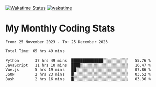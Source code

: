 [![Wakatime Status](https://github.com/noopurphalak/noopurphalak/workflows/wakatime-status-update/badge.svg)](https://github.com/noopurphalak/noopurphalak/actions/workflows/main.yml)
[![wakatime](https://wakatime.com/badge/user/80ace140-ef40-4fdd-b8ed-f3be3d2e1aea.svg)](https://wakatime.com/@80ace140-ef40-4fdd-b8ed-f3be3d2e1aea)

# My Monthly Coding Stats

<!--START_SECTION:waka-->

```txt
From: 25 November 2023 - To: 25 December 2023

Total Time: 65 hrs 49 mins

Python       37 hrs 49 mins  ██████████████░░░░░░░░░░░   55.76 %
JavaScript   11 hrs 10 mins  ████░░░░░░░░░░░░░░░░░░░░░   16.47 %
Vue.js       5 hrs 19 mins   ██░░░░░░░░░░░░░░░░░░░░░░░   07.86 %
JSON         2 hrs 23 mins   █░░░░░░░░░░░░░░░░░░░░░░░░   03.52 %
Bash         2 hrs 16 mins   █░░░░░░░░░░░░░░░░░░░░░░░░   03.36 %
```

<!--END_SECTION:waka-->
